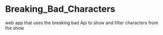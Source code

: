 # Breaking_Bad_Characters
 web app that uses the breaking bad Api to show and filter characters from the show
